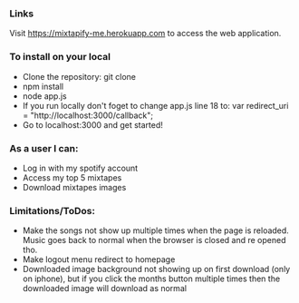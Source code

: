 ### Links
Visit https://mixtapify-me.herokuapp.com to access the web application.

### To install on your local 
- Clone the repository: git clone
- npm install
- node app.js
- If you run locally don't foget to change app.js line 18 to: var redirect_uri = "http://localhost:3000/callback";
- Go to localhost:3000 and get started!


### As a user I can:
- Log in with my spotify account
- Access my top 5 mixtapes
- Download mixtapes images

### Limitations/ToDos:
- Make the songs not show up multiple times when the page is reloaded. Music goes back to normal when the browser is closed and re opened tho.
- Make logout menu redirect to homepage
- Downloaded image background not showing up on first download (only on iphone), but if you click the months button multiple times then the downloaded image will download as normal
